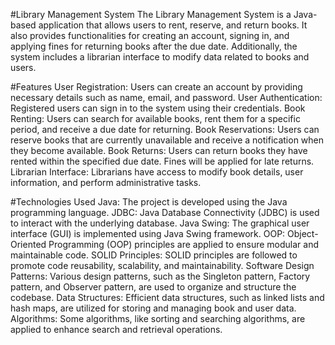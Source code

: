 #Library Management System
The Library Management System is a Java-based application that allows users to rent, reserve, and return books. It also provides functionalities for creating an account, signing in, and applying fines for returning books after the due date. Additionally, the system includes a librarian interface to modify data related to books and users.

#Features
User Registration: Users can create an account by providing necessary details such as name, email, and password.
User Authentication: Registered users can sign in to the system using their credentials.
Book Renting: Users can search for available books, rent them for a specific period, and receive a due date for returning.
Book Reservations: Users can reserve books that are currently unavailable and receive a notification when they become available.
Book Returns: Users can return books they have rented within the specified due date. Fines will be applied for late returns.
Librarian Interface: Librarians have access to modify book details, user information, and perform administrative tasks.

#Technologies Used
Java: The project is developed using the Java programming language.
JDBC: Java Database Connectivity (JDBC) is used to interact with the underlying database.
Java Swing: The graphical user interface (GUI) is implemented using Java Swing framework.
OOP: Object-Oriented Programming (OOP) principles are applied to ensure modular and maintainable code.
SOLID Principles: SOLID principles are followed to promote code reusability, scalability, and maintainability.
Software Design Patterns: Various design patterns, such as the Singleton pattern, Factory pattern, and Observer pattern, are used to organize and structure the codebase.
Data Structures: Efficient data structures, such as linked lists and hash maps, are utilized for storing and managing book and user data.
Algorithms: Some algorithms, like sorting and searching algorithms, are applied to enhance search and retrieval operations.
